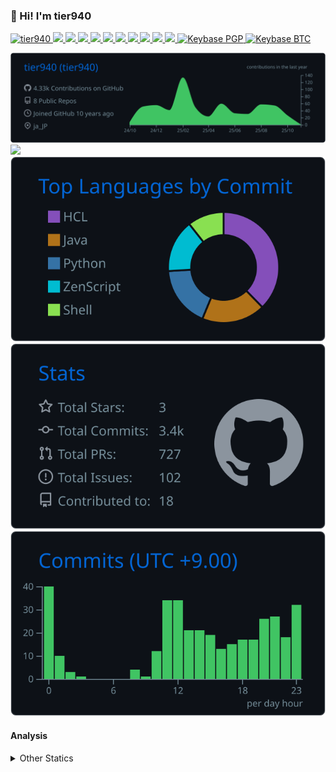### 👋 Hi! I'm tier940

<p align="left"> 
  <a href="https://github.com/tier940/tier940/">
    <img src="https://komarev.com/ghpvc/?username=tier940" alt="tier940" />
  </a>
  <a href="http://twitter.com/tier940">
    <img height="20" src="https://img.shields.io/twitter/follow/tier940?label=Twitter&logo=twitter&style=flat" />
  </a>
  <a href="https://github.com/tier940">
    <img height="20" src="https://img.shields.io/github/followers/tier940?label=follow&logo=github&style=flat" />
  </a>
  <a href="https://www.reddit.com/user/tier940">
    <img height="20" src="https://img.shields.io/reddit/user-karma/combined/tier940?label=Reddit&logo=reddit&style=flat" />
  </a>
  <a href="https://stackoverflow.com/users/17317833/tier940">
    <img height="20" src="https://img.shields.io/stackexchange/stackoverflow/r/17317833?label=StackOverflow&logo=stack-overflow&style=flat" />
  </a>
  <a href="https://zenn.dev/tier940">
    <img height="20" src="https://zenn.badge.nikaera.com/s/tier940/likes" />
  </a>
  <a href="https://zenn.dev/tier940">
    <img height="20" src="https://zenn.badge.nikaera.com/s/tier940/followers" />
  </a>
  <a href="https://zenn.dev/tier940">
    <img height="20" src="https://zenn.badge.nikaera.com/s/tier940/articles" />
  </a>
  <a href="http://qiita.com/tier940">
    <img height="20" src="https://qiita-badge.apiapi.app/s/tier940/posts.svg" />
  </a>
  <a href="http://qiita.com/tier940">
    <img height="20" src="https://qiita-badge.apiapi.app/s/tier940/contributions.svg" />
  </a>
  <a href="https://github.com/tier940/tier940/">
    <img height="20" src="https://github.com/tier940/tier940/actions/workflows/main.yml/badge.svg" />
  </a>
  <a href="https://keybase.io/tier940">
    <img alt="Keybase PGP" src="https://img.shields.io/keybase/pgp/tier940">
  </a>
  <a href="https://keybase.io/tier940">
    <img alt="Keybase BTC" src="https://img.shields.io/keybase/btc/tier940">
  </a>
</p>

[![](https://raw.githubusercontent.com/tier940/tier940/main/profile-summary-card-output/github_dark/0-profile-details.svg)](https://github.com/vn7n24fzkq/github-profile-summary-cards)
[![](https://raw.githubusercontent.com/tier940/tier940/main/profile-summary-card-output/github_dark/1-repos-per-language.svg)](https://github.com/vn7n24fzkq/github-profile-summary-cards) [![](https://raw.githubusercontent.com/tier940/tier940/main/profile-summary-card-output/github_dark/2-most-commit-language.svg)](https://github.com/vn7n24fzkq/github-profile-summary-cards)
[![](https://raw.githubusercontent.com/tier940/tier940/main/profile-summary-card-output/github_dark/3-stats.svg)](https://github.com/vn7n24fzkq/github-profile-summary-cards) [![](https://raw.githubusercontent.com/tier940/tier940/main/profile-summary-card-output/github_dark/4-productive-time.svg)](https://github.com/vn7n24fzkq/github-profile-summary-cards)


#### Analysis
<!-- <img height="150" src="https://github.com/tier940/tier940/blob/master/images/stat.svg" alt="Alternative Text"/> -->

<details>
  <summary>Other Statics</summary>
  <!--START_SECTION:waka-->
![Code Time](http://img.shields.io/badge/Code%20Time-2%2C703%20hrs%206%20mins-blue)

**🐱 My GitHub Data** 

> 📦 15.8 kB Used in GitHub's Storage 
 > 
> 💼 Opted to Hire
 > 
> 📜 11 Public Repositories 
 > 
> 🔑 1 Private Repositories 
 > 
**I'm an Early 🐤** 

```text
🌞 Morning                953 commits         ████░░░░░░░░░░░░░░░░░░░░░   14.31 % 
🌆 Daytime                2616 commits        ██████████░░░░░░░░░░░░░░░   39.29 % 
🌃 Evening                2480 commits        █████████░░░░░░░░░░░░░░░░   37.25 % 
🌙 Night                  609 commits         ██░░░░░░░░░░░░░░░░░░░░░░░   09.15 % 
```
📅 **I'm Most Productive on Saturday** 

```text
Monday                   732 commits         ███░░░░░░░░░░░░░░░░░░░░░░   10.99 % 
Tuesday                  1234 commits        █████░░░░░░░░░░░░░░░░░░░░   18.53 % 
Wednesday                744 commits         ███░░░░░░░░░░░░░░░░░░░░░░   11.17 % 
Thursday                 840 commits         ███░░░░░░░░░░░░░░░░░░░░░░   12.62 % 
Friday                   776 commits         ███░░░░░░░░░░░░░░░░░░░░░░   11.66 % 
Saturday                 1434 commits        █████░░░░░░░░░░░░░░░░░░░░   21.54 % 
Sunday                   898 commits         ███░░░░░░░░░░░░░░░░░░░░░░   13.49 % 
```


📊 **This Week I Spent My Time On** 

```text
🕑︎ Time Zone: Asia/Tokyo

💬 Programming Languages: 
Java                     11 hrs 32 mins      █████████████████░░░░░░░░   66.33 % 
YAML                     1 hr 34 mins        ██░░░░░░░░░░░░░░░░░░░░░░░   09.03 % 
Groovy                   35 mins             █░░░░░░░░░░░░░░░░░░░░░░░░   03.37 % 
JSON                     35 mins             █░░░░░░░░░░░░░░░░░░░░░░░░   03.36 % 
Assembly                 34 mins             █░░░░░░░░░░░░░░░░░░░░░░░░   03.29 % 

🔥 Editors: 
IntelliJ                 12 hrs 14 mins      ██████████████████░░░░░░░   70.35 % 
VS Code                  5 hrs 9 mins        ███████░░░░░░░░░░░░░░░░░░   29.65 % 

💻 Operating System: 
Windows                  15 hrs 48 mins      ███████████████████████░░   90.91 % 
Linux                    1 hr 34 mins        ██░░░░░░░░░░░░░░░░░░░░░░░   09.09 % 
```

**I Mostly Code in Java** 

```text
Java                     9 repos             █████████░░░░░░░░░░░░░░░░   37.50 % 
ZenScript                3 repos             ███░░░░░░░░░░░░░░░░░░░░░░   12.50 % 
HCL                      2 repos             ██░░░░░░░░░░░░░░░░░░░░░░░   08.33 % 
HTML                     2 repos             ██░░░░░░░░░░░░░░░░░░░░░░░   08.33 % 
Dockerfile               1 repo              █░░░░░░░░░░░░░░░░░░░░░░░░   04.17 % 
```



**Timeline**

![Lines of Code chart](https://raw.githubusercontent.com/tier940/tier940/main/assets/bar_graph.png)


 Last Updated on 21/08/2023 00:48:50 UTC
<!--END_SECTION:waka-->
</details>
